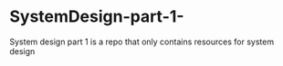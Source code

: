 # SystemDesign-part-1-
System design part 1 is a repo that only contains resources  for system design 
